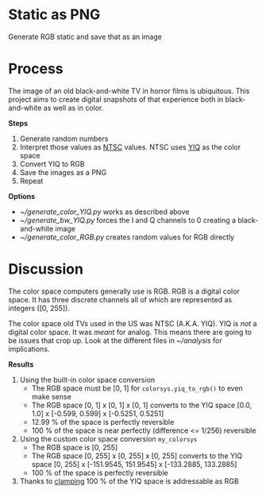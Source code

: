 # Static as PNG

Generate RGB static and save that as an image

# Process

The image of an old black-and-white TV in horror films is ubiquitous.
This project aims to create digital snapshots of that experience both in black-and-white as well as in color. 

**Steps**

1. Generate random numbers
2. Interpret those values as [NTSC](https://en.wikipedia.org/wiki/NTSC) values.
   NTSC uses [YIQ](https://en.wikipedia.org/wiki/YIQ) as the color space
3. Convert YIQ to RGB
4. Save the images as a PNG
5. Repeat

**Options**

* _~/generate_color_YIQ.py_ works as described above
* _~/generate_bw_YIQ.py_ forces the I and Q channels to 0 creating a black-and-white image
* _~/generate_color_RGB.py_ creates random values for RGB directly

# Discussion

The color space computers generally use is RGB.
RGB is a digital color space.
It has three discrete channels all of which are represented as integers ([0, 255]).

The color space old TVs used in the US was NTSC (A.K.A. YIQ).
YIQ is _not_ a digital color space.
It was _meant_ for analog.
This means there are going to be issues that crop up.
Look at the different files in _~/analysis_ for implications.

**Results**

1. Using the built-in color space conversion
   * The RGB space must be [0, 1] for `colorsys.yiq_to_rgb()` to even make sense
   * The RGB space [0, 1] x [0, 1] x [0, 1] converts to the YIQ space [0.0, 1.0] x [-0.599, 0.599] x [-0.5251, 0.5251]
   * 12.99 % of the space is perfectly reversible
   * 100 % of the space is near perfectly (difference <= 1/256) reversible
2. Using the custom color space conversion `my_colorsys`
   * The RGB space is [0, 255]
   * The RGB space [0, 255] x [0, 255] x [0, 255] converts to the YIQ space [0, 255] x [-151.9545, 151.9545] x [-133.2885, 133.2885]
   * 100 % of the space is perfectly reversible
3. Thanks to [clamping](https://en.wikipedia.org/wiki/Clamping_(graphics)) 100 % of the YIQ space is addressable as RGB
